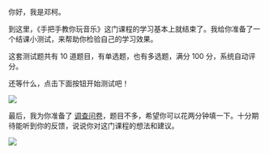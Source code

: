 你好，我是邓柯。

到这里，《手把手教你玩音乐》这门课程的学习基本上就结束了。我给你准备了一个结课小测试，来帮助你检验自己的学习效果。

这套测试题共有 10 道题目，有单选题，也有多选题，满分 100 分，系统自动评分。

还等什么，点击下面按钮开始测试吧！

[![](https://static001.geekbang.org/resource/image/28/a4/28d1be62669b4f3cc01c36466bf811a4.png?wh=1142*201)](http://time.geekbang.org/quiz/intro?act_id=372&exam_id=1075)

最后，我为你准备了 [调查问卷](https://jinshuju.net/f/CtiIDm)，题目不多，希望你可以花两分钟填一下。十分期待能听到你的反馈，说说你对这门课程的想法和建议。

![](https://static001.geekbang.org/resource/image/e4/2a/e4bb49f75e4a8c98e10c783b259ee92a.jpg?wh=1142*801)